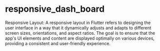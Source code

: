 # responsive_dash_board

Responsive Layout:
A responsive layout in Flutter refers to designing the user interface in a way that it dynamically adjusts and adapts to different screen sizes, orientations, and aspect ratios. The goal is to ensure that the app's UI elements and content are displayed optimally on various devices, providing a consistent and user-friendly experience.

